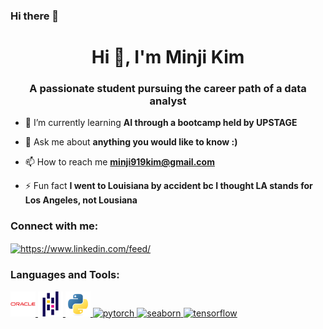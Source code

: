 ### Hi there 👋

<h1 align="center">Hi 👋, I'm Minji Kim</h1>
<h3 align="center">A passionate student pursuing the career path of a data analyst</h3>

- 🌱 I’m currently learning **AI through a bootcamp held by UPSTAGE**

- 💬 Ask me about **anything you would like to know :)**

- 📫 How to reach me **minji919kim@gmail.com**

- ⚡ Fun fact **I went to Louisiana by accident bc I thought LA stands for Los Angeles, not Lousiana**

<h3 align="left">Connect with me:</h3>
<p align="left">
<a href="https://linkedin.com/in/https://www.linkedin.com/feed/" target="blank"><img align="center" src="https://raw.githubusercontent.com/rahuldkjain/github-profile-readme-generator/master/src/images/icons/Social/linked-in-alt.svg" alt="https://www.linkedin.com/feed/" height="30" width="40" /></a>
</p>

<h3 align="left">Languages and Tools:</h3>
<p align="left"> <a href="https://www.oracle.com/" target="_blank" rel="noreferrer"> <img src="https://raw.githubusercontent.com/devicons/devicon/master/icons/oracle/oracle-original.svg" alt="oracle" width="40" height="40"/> </a> <a href="https://pandas.pydata.org/" target="_blank" rel="noreferrer"> <img src="https://raw.githubusercontent.com/devicons/devicon/2ae2a900d2f041da66e950e4d48052658d850630/icons/pandas/pandas-original.svg" alt="pandas" width="40" height="40"/> </a> <a href="https://www.python.org" target="_blank" rel="noreferrer"> <img src="https://raw.githubusercontent.com/devicons/devicon/master/icons/python/python-original.svg" alt="python" width="40" height="40"/> </a> <a href="https://pytorch.org/" target="_blank" rel="noreferrer"> <img src="https://www.vectorlogo.zone/logos/pytorch/pytorch-icon.svg" alt="pytorch" width="40" height="40"/> </a> <a href="https://seaborn.pydata.org/" target="_blank" rel="noreferrer"> <img src="https://seaborn.pydata.org/_images/logo-mark-lightbg.svg" alt="seaborn" width="40" height="40"/> </a> <a href="https://www.tensorflow.org" target="_blank" rel="noreferrer"> <img src="https://www.vectorlogo.zone/logos/tensorflow/tensorflow-icon.svg" alt="tensorflow" width="40" height="40"/> </a> </p>

<!--
**minji919kim/minji919kim** is a ✨ _special_ ✨ repository because its `README.md` (this file) appears on your GitHub profile.

Here are some ideas to get you started:

- 🔭 I’m currently looking for a job
- 🌱 I’m currently learning AI skills with UPSTAGE 
- 👯 I’m looking to collaborate on projects related to LLM
- 🤔 I’m looking for help with anything related to machine learning!
- 💬 Ask me about whatever you want to know
- 📫 How to reach me: email-minji919kim@gmail.com
- 😄 Pronouns: She/Her
- ⚡ Fun fact: I went to Louisiana by accident bc I thought LA stands for Los Angeles, not Lousiana
-->
